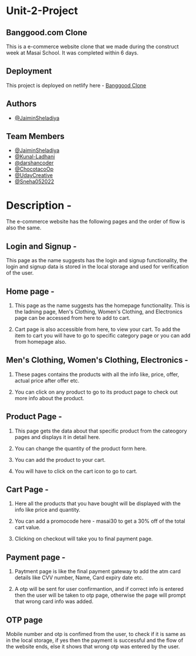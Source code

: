 # Unit-2-Project

## Banggood.com Clone

This is a e-commerce website clone that we made during the construct week at Masai School. It was completed within 6 days.

## Deployment

This project is deployed on netlify here - [Banggood Clone](https://banggood-clone-masai.netlify.app/)

## Authors

- [@JaiminSheladiya](https://github.com/JaiminSheladiya)

## Team Members

- [@JaiminSheladiya](https://github.com/JaiminSheladiya)
- [@Kunal-Ladhani](https://github.com/Kunal-Ladhani)
- [@darshancoder](https://github.com/darshancoder)
- [@ChocotacoOp](https://github.com/ChocotacoOp)
- [@UdayCreative](https://github.com/UdayCreative)
- [@Sneha052022](https://github.com/Sneha052022)

# Description -

The e-commerce website has the following pages and the order of flow is also the same.

## Login and Signup -

This page as the name suggests has the login and signup functionality, the login and signup data is stored in the local storage and used for verification of the user.

## Home page -

1. This page as the name suggests has the homepage functionality. This is the ladning page, Men's Clothing, Women's Clothing, and Electronics page can be accessed from here to add to cart.

2. Cart page is also accessible from here, to view your cart. To add the item to cart you will have to go to specific category page or you can add from homepage also.

## Men's Clothing, Women's Clothing, Electronics -

1. These pages contains the products with all the info like, price, offer, actual price after offer etc.

2. You can click on any product to go to its product page to check out more info about the product.

## Product Page -

1. This page gets the data about that specific product from the cateogory pages and displays it in detail here.

2. You can change the quantity of the product form here.

3. You can add the product to your cart.

4. You will have to click on the cart icon to go to cart.

## Cart Page -

1. Here all the products that you have bought will be displayed with the info like price and quantity.

2. You can add a promocode here - masai30 to get a 30% off of the total cart value.

3. Clicking on checkout will take you to final payment page.

## Payment page -

1. Paytment page is like the final payment gateway to add the atm card details like CVV number, Name, Card expiry date etc.

2. A otp will be sent for user confirmantion, and if correct info is entered then the user will be taken to otp page, otherwise the page will prompt that wrong card info was added.

## OTP page

Mobile number and otp is confimed from the user, to check if it is same as in the local storage, if yes then the payment is successful and the flow of the website ends, else it shows that wrong otp was entered by the user.
